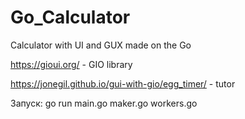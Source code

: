 # Go_Calculator
Calculator with UI and GUX made on the Go 

https://gioui.org/ - GIO library 

https://jonegil.github.io/gui-with-gio/egg_timer/ - tutor


Запуск: go run main.go maker.go workers.go
